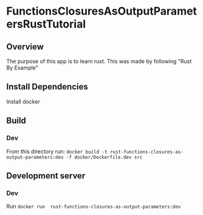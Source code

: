 # FunctionsClosuresAsOutputParametersRustTutorial

## Overview
The purpose of this app is to learn rust. This was made by following "Rust By Example"

## Install Dependencies
Install docker

## Build
### Dev
From this directory run: `docker build -t rust-functions-closures-as-output-parameters:dev -f docker/Dockerfile.dev src`

## Development server
### Dev
Run `docker run  rust-functions-closures-as-output-parameters:dev`